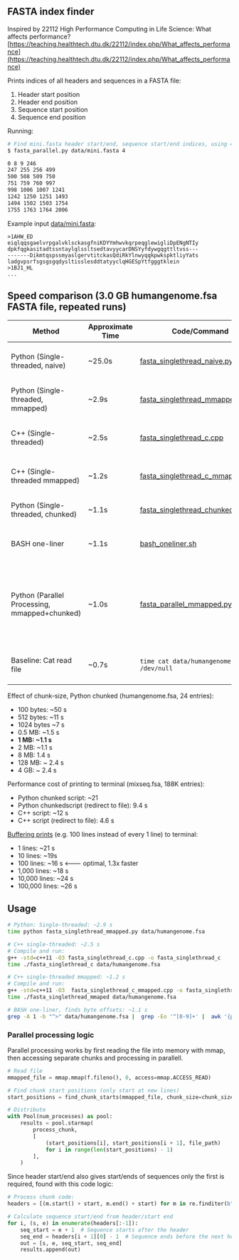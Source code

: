 ## FASTA index finder

Inspired by 22112 High Performance Computing in Life Science: What affects performance?
[https://teaching.healthtech.dtu.dk/22112/index.php/What_affects_performance](https://teaching.healthtech.dtu.dk/22112/index.php/What_affects_performance)

Prints indices of all headers and sequences in a FASTA file:
1. Header start position
2. Header end position
3. Sequence start position
4. Sequence end position

Running:
```bash
# Find mini.fasta header start/end, sequence start/end indices, using 4 cores
$ fasta_parallel.py data/mini.fasta 4

0 8 9 246
247 255 256 499
500 508 509 750
751 759 760 997
998 1006 1007 1241
1242 1250 1251 1493
1494 1502 1503 1754
1755 1763 1764 2006
```

Example input [data/mini.fasta](data/mini.fasta):

```fasta
>1AHW_ED
eiqlqqsgaelvrpgalvklsckasgfniKDYYmhwvkqrpeqglewigliDpENgNTIy
dpkfqgkasitadtssntaylqlssltsedtavyycarDNSYyfdywgqgttltvss---
-------DikmtqspssmyaslgervtitckasQdiRkYlnwyqqkpwkspktliyYats
ladgvpsrfsgsgsgqdysltisslesddtatyyclqHGESpYtfgggtklein
>1BJ1_HL
...
```

## Speed comparison (3.0 GB humangenome.fsa FASTA file, repeated runs)

| Method                          | Approximate Time | Code/Command       | Description                                   |
|---------------------------------|-----------------|--------------------|-----------------------------------------------|
| Python (Single-threaded, naive)        | ~25.0s           | [fasta_singlethread_naive.py](fasta_singlethread_naive.py) | Python process lines while reading        |
| Python (Single-threaded, mmapped)        | ~2.9s           | [fasta_singlethread_mmapped.py](fasta_singlethread_mmapped.py) | Python process memory-mapped file        |
| C++ (Single-threaded)           | ~2.5s           | [fasta_singlethread_c.cpp](fasta_singlethread_c.cpp) | C++ process lines while reading            |
| C++ (Single-threaded mmapped)   | ~1.2s           | [fasta_singlethread_c_mmapped.cpp](fasta_singlethread_c_mmapped.cpp) | C++ process memory-mapped file |
| Python (Single-threaded, chunked)                  | ~1.1s           | [fasta_singlethread_chunked.py](fasta_singlethread_chunked.py) | Processes 1 MB of file at once      |
| BASH one-liner                  | ~1.1s           | [bash_oneliner.sh](bash_oneliner.sh) | BASH one-liner that finds byte offsets        |
| Python (Parallel Processing, mmapped+chunked)    | ~1.0s           | [fasta_parallel_mmapped.py](fasta_parallel_mmapped.py) | Python with parallel processing on mmaped file split into chunks, using 16 cores |
| Baseline: Cat read file         | ~0.7s           | `time cat data/humangenome.fsa > /dev/null` | Using `cat` to read the file as a baseline    |

Effect of chunk-size, Python chunked (humangenome.fsa, 24 entries):
- 100 bytes: ~50 s
- 512 bytes: ~11 s
- 1024 bytes ~7 s
- 0.5 MB: ~1.5 s
- **1 MB: ~1.1 s**
- 2 MB: ~1.1 s
- 8 MB: 1.4 s
- 128 MB: ~ 2.4 s
- 4 GB: ~ 2.4 s

Performance cost of printing to terminal (mixseq.fsa, 188K entries):
- Python chunked script: ~21
- Python chunkedscript (redirect to file): 9.4 s
- C++ script: ~12 s
- C++ script (redirect to file): 4.6 s

[Buffering prints](fasta_singlethread_chunked_printbuffer.py) (e.g. 100 lines instead of every 1 line) to terminal:
- 1 lines: ~21 s
- 10 lines: ~19s
- 100 lines: ~16 s <--- optimal, 1.3x faster
- 1,000 lines: ~18 s
- 10,000 lines: ~24 s
- 100,000 lines: ~26 s

## Usage

```bash
# Python: Single-threaded: ~2.9 s
time python fasta_singlethread_mmapped.py data/humangenome.fsa

# C++ single-threaded: ~2.5 s
# Compile and run:
g++ -std=c++11 -O3 fasta_singlethread_c.cpp -o fasta_singlethread_c
time ./fasta_singlethread_c data/humangenome.fsa

# C++ single-threaded mmapped: ~1.2 s
# Compile and run:
g++ -std=c++11 -O3  fasta_singlethread_c_mmapped.cpp -o fasta_singlethread_cmmapped -lboost_iostreams
time ./fasta_singlethread_mmaped data/humangenome.fsa

# BASH one-liner, finds byte offsets: ~1.1 s
grep -A 1 -b "^>" data/humangenome.fsa |  grep -Eo '^[0-9]+' |  awk '{printf "%s\n%s\n", $1-1, $1}' | tail -n +2 | paste - - - -
```

### Parallel processing logic

Parallel processing works by first reading the file into memory with mmap, then accessing separate chunks and processing in parallell.


```python
# Read file
mmapped_file = mmap.mmap(f.fileno(), 0, access=mmap.ACCESS_READ)

# Find chunk start positions (only start at new lines)
start_positions = find_chunk_starts(mmapped_file, chunk_size=chunk_size)

# Distribute
with Pool(num_processes) as pool:
    results = pool.starmap(
        process_chunk,
        [
            (start_positions[i], start_positions[i + 1], file_path)
            for i in range(len(start_positions) - 1)
        ],
    )
```

Since header start/end also gives start/ends of sequences
only the first is required, found with this code logic:

```python
# Process chunk code:
headers = [(m.start() + start, m.end() + start) for m in re.finditer(b">.*", chunk)]

# Calculate sequence start/end from header/start end
for i, (s, e) in enumerate(headers[:-1]):
    seq_start = e + 1  # Sequence starts after the header
    seq_end = headers[i + 1][0] - 1  # Sequence ends before the next header
    out = [s, e, seq_start, seq_end]
    results.append(out)
```
